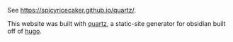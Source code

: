 See https://spicyricecaker.github.io/quartz/. 

This website was built with [quartz](https://quartz.jzhao.xyz/), a static-site generator for obsidian built off of [hugo](https://github.com/gohugoio/hugo). 
